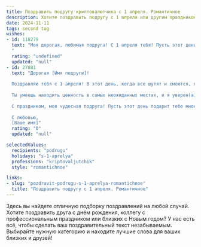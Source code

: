 ```yaml
---
title: Поздравить подругу криптовалютчика с 1 апреля. Романтичное
description: Хотите поздравить подругу с 1 апреля или другим праздником? Наш ИИ создаст незабываемое поздравление, а вы обязательно выделитесь среди других.  
date: 2024-11-11
tags: second tag
wishes:
- id: 118279
  text: "Моя дорогая, любимая подруга! С 1 апреля тебя! Пусть этот день, наполненный шутками и улыбками, станет предвестником невероятных успехов в твоей непростой, но такой захватывающей сфере криптовалют.  Желаю тебе, чтобы каждый твой трейд был удачным, а биткоин рос так же стремительно, как растут мои чувства к тебе.  Пусть удача всегда будет на твоей стороне, а сердце – полно радости и любви.  С праздником!
  "
  rating: "undefined"
  updated: "null"
- id: 27881
  text: "Дорогая [Имя подруги]!
  
  Поздравляю тебя с 1 апреля! В этот день, когда все шутят и смеются, я хочу напомнить, что ты — не просто криптовалютчик, а источник вдохновения и тепла, как весеннее солнце. Пусть каждая новая монета, которую ты обретаешь, приносит не только прибыль, но и радость.
  
  Ты умеешь находить ценность в самых неожиданных местах, и я уверен(а), что твоя жизнь наполнена благами и счастьем. Пусть сбудутся все твои мечты — и крупные, и мелкие. Искренне желаю, чтобы твое сердце всегда было богато любовью, а жизнь была полна ярких моментов и смеха.
  
  С праздником, моя чудесная подруга! Пусть этот день подарит тебе множество улыбок и приятных сюрпризов!
  
  С любовью,
  [Ваше имя]"
  rating: "0"
  updated: "null"

selectedValues:
  recipients: "podrugu"
  holidays: "s-1-aprelya"
  professions: "kriptovaljutchik"
  style: "romantichnoe"

links:
- slug: "pozdravit-podrugu-s-1-aprelya-romantichnoe"
  title: "Поздравить подругу с 1 апреля. Романтичное"
---
```


Здесь вы найдете отличную подборку поздравлений на любой случай. 
Хотите поздравить друга с днём рождения, коллегу с профессиональным праздником или близких с Новым годом? У нас есть всё, чтобы сделать ваш поздравительный текст незабываемым. Выбирайте нужную категорию и находите лучшие слова для ваших близких и друзей!
